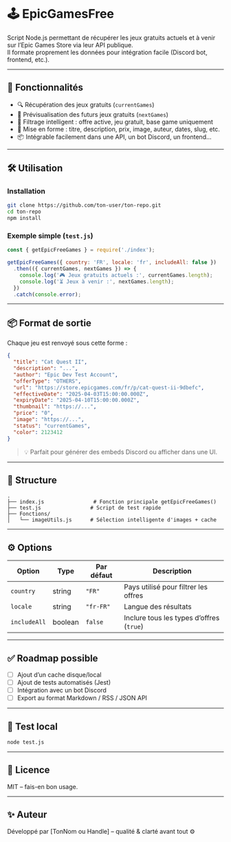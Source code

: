 # 🕹️ EpicGamesFree

Script Node.js permettant de récupérer les jeux gratuits actuels et à venir sur l’Epic Games Store via leur API publique.  
Il formate proprement les données pour intégration facile (Discord bot, frontend, etc.).

---

## 🚀 Fonctionnalités

- 🔍 Récupération des jeux gratuits (`currentGames`)
- 📅 Prévisualisation des futurs jeux gratuits (`nextGames`)
- 🧠 Filtrage intelligent : offre active, jeu gratuit, base game uniquement
- 🎨 Mise en forme : titre, description, prix, image, auteur, dates, slug, etc.
- 📦 Intégrable facilement dans une API, un bot Discord, un frontend...

---

## 🛠️ Utilisation

### Installation

```bash
git clone https://github.com/ton-user/ton-repo.git
cd ton-repo
npm install
```

### Exemple simple (`test.js`)

```js
const { getEpicFreeGames } = require('./index');

getEpicFreeGames({ country: 'FR', locale: 'fr', includeAll: false })
  .then(({ currentGames, nextGames }) => {
    console.log('🎮 Jeux gratuits actuels :', currentGames.length);
    console.log('⏳ Jeux à venir :', nextGames.length);
  })
  .catch(console.error);
```

---

## 📦 Format de sortie

Chaque jeu est renvoyé sous cette forme :

```json
{
  "title": "Cat Quest II",
  "description": "...",
  "author": "Epic Dev Test Account",
  "offerType": "OTHERS",
  "url": "https://store.epicgames.com/fr/p/cat-quest-ii-9dbefc",
  "effectiveDate": "2025-04-03T15:00:00.000Z",
  "expiryDate": "2025-04-10T15:00:00.000Z",
  "thumbnail": "https://...",
  "price": "0",
  "image": "https://...",
  "status": "currentGames",
  "color": 2123412
}
```

> 💡 Parfait pour générer des embeds Discord ou afficher dans une UI.

---

## 📁 Structure

```
.
├── index.js                # Fonction principale getEpicFreeGames()
├── test.js                # Script de test rapide
├── Fonctions/
│   └── imageUtils.js      # Sélection intelligente d'images + cache
```

---

## ⚙️ Options

| Option      | Type    | Par défaut | Description                              |
|-------------|---------|------------|------------------------------------------|
| `country`   | string  | `"FR"`     | Pays utilisé pour filtrer les offres     |
| `locale`    | string  | `"fr-FR"`  | Langue des résultats                     |
| `includeAll`| boolean | `false`    | Inclure tous les types d’offres (`true`) |

---

## ✅ Roadmap possible

- [ ] Ajout d’un cache disque/local
- [ ] Ajout de tests automatisés (Jest)
- [ ] Intégration avec un bot Discord
- [ ] Export au format Markdown / RSS / JSON API

---

## 🧪 Test local

```bash
node test.js
```

---

## 📄 Licence

MIT – fais-en bon usage.

---

## ✨ Auteur

Développé par [TonNom ou Handle] – qualité & clarté avant tout ⚙️
